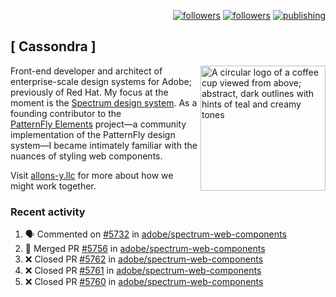 <p align="right"><a rel="me" href="https://front-end.social/@castastrophe">
    <img alt="followers" title="Follow me on Mastodon" src="https://img.shields.io/mastodon/follow/109297102751309835?domain=https%3A%2F%2Ffront-end.social&label=Follow&logo=mastodon&logoColor=white&style=for-the-badge&labelColor=008080&color=006969"/></a>
  <a href="https://codepen.io/castastrophe/">
    <img alt="followers" title="Follow me on CodePen" src="https://img.shields.io/badge/23-1?color=640464&labelColor=7c007c&style=for-the-badge&logo=codepen&label=Follow"/></a>
<a href="https://castastrophe.medium.com/">
    <img alt="publishing" title="View articles on Medium" src="https://img.shields.io/badge/107-1?color=666&labelColor=444&label=subscribe&logo=medium&logoColor=white&style=for-the-badge"/></a>
</p>

## [&nbsp;Cassondra&nbsp;]

<img align="right" src="https://github-production-user-asset-6210df.s3.amazonaws.com/1840295/253016758-ba468774-1cd3-42c2-8f43-947b5eeb5edf.png" height="200" alt="A circular logo of a coffee cup viewed from above; abstract, dark outlines with hints of teal and creamy tones">

Front-end developer and architect of enterprise-scale design systems for Adobe; previously of Red Hat. My focus at the moment is the [Spectrum design system](https://github.com/adobe/spectrum-css). As a founding contributor to the [PatternFly&nbsp;Elements](https://github.com/patternfly/patternfly-elements) project&mdash;a community implementation of the PatternFly design system&mdash;I became intimately familiar with the nuances of styling web components.

Visit [allons-y.llc](http://allons-y.llc/) for more about how we might work together.

### Recent activity

<!--START_SECTION:activity-->
1. 🗣 Commented on [#5732](https://github.com/adobe/spectrum-web-components/pull/5732#issuecomment-3347721519) in [adobe/spectrum-web-components](https://github.com/adobe/spectrum-web-components)
2. 🎉 Merged PR [#5756](https://github.com/adobe/spectrum-web-components/pull/5756) in [adobe/spectrum-web-components](https://github.com/adobe/spectrum-web-components)
3. ❌ Closed PR [#5762](https://github.com/adobe/spectrum-web-components/pull/5762) in [adobe/spectrum-web-components](https://github.com/adobe/spectrum-web-components)
4. ❌ Closed PR [#5761](https://github.com/adobe/spectrum-web-components/pull/5761) in [adobe/spectrum-web-components](https://github.com/adobe/spectrum-web-components)
5. ❌ Closed PR [#5760](https://github.com/adobe/spectrum-web-components/pull/5760) in [adobe/spectrum-web-components](https://github.com/adobe/spectrum-web-components)
<!--END_SECTION:activity-->
